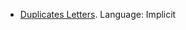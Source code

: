  - [Duplicates Letters][1]. Language: Implicit
 
 [1]: https://tio.run/##K87MLchJLS5JTM7@/79O21DDQNfQgcs2QYFLsdrawcGh1prLGiisqfb/f0ppQU5mcmJJarFCTmpJSWpRMQA
